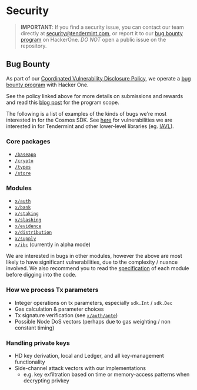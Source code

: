 # Security

> **IMPORTANT**: If you find a security issue, you can contact our team directly at
security@tendermint.com, or report it to our [bug bounty program](https://hackerone.com/tendermint) on HackerOne. *DO NOT* open a public issue on the repository.

## Bug Bounty

As part of our [Coordinated Vulnerability Disclosure Policy](https://tendermint.com/security), we operate a
[bug bounty program](https://hackerone.com/tendermint) with Hacker One.

See the policy linked above for more details on submissions and rewards and read
this [blog post](https://blog.cosmos.network/bug-bounty-program-for-tendermint-cosmos-833c67693586) for the program scope.

The following is a list of examples of the kinds of bugs we're most interested
in for the Cosmos SDK. See [here](https://github.com/tendermint/tendermint/blob/master/SECURITY.md) for vulnerabilities we are interested
in for Tendermint and other lower-level libraries (eg. [IAVL](https://github.com/tendermint/iavl)).

### Core packages

- [`/baseapp`](https://github.com/KiraCore/cosmos-sdk/tree/master/baseapp)
- [`/crypto`](https://github.com/KiraCore/cosmos-sdk/tree/master/crypto)
- [`/types`](https://github.com/KiraCore/cosmos-sdk/tree/master/types)
- [`/store`](https://github.com/KiraCore/cosmos-sdk/tree/master/store)

### Modules

- [`x/auth`](https://github.com/KiraCore/cosmos-sdk/tree/master/x/auth)
- [`x/bank`](https://github.com/KiraCore/cosmos-sdk/tree/master/x/bank)
- [`x/staking`](https://github.com/KiraCore/cosmos-sdk/tree/master/x/staking)
- [`x/slashing`](https://github.com/KiraCore/cosmos-sdk/tree/master/x/slashing)
- [`x/evidence`](https://github.com/KiraCore/cosmos-sdk/tree/master/x/evidence)
- [`x/distribution`](https://github.com/KiraCore/cosmos-sdk/tree/master/x/distribution)
- [`x/supply`](https://github.com/KiraCore/cosmos-sdk/tree/master/x/supply)
- [`x/ibc`](https://github.com/KiraCore/cosmos-sdk/tree/ibc-alpha/x/ibc) (currently in alpha mode)

We are interested in bugs in other modules, however the above are most likely to
have significant vulnerabilities, due to the complexity / nuance involved. We
also recommend you to read the [specification](https://github.com/KiraCore/cosmos-sdk/blob/master/docs/building-modules/README.md) of each module before digging into
the code.

### How we process Tx parameters

- Integer operations on tx parameters, especially `sdk.Int` / `sdk.Dec`
- Gas calculation & parameter choices
- Tx signature verification (see [`x/auth/ante`](https://github.com/KiraCore/cosmos-sdk/tree/master/x/auth/ante))
- Possible Node DoS vectors (perhaps due to gas weighting / non constant timing)

### Handling private keys

- HD key derivation, local and Ledger, and all key-management functionality
- Side-channel attack vectors with our implementations
  - e.g. key exfiltration based on time or memory-access patterns when decrypting privkey
